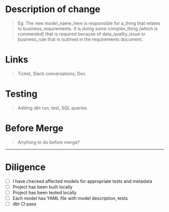 # Description of change

> Eg: The new model_name_here is responsible for a_thing that relates to business_requirements. It is doing some complex_thing (which is commented) that is required because of data_quality_issue or business_rule that is outlined in the requirements document.

# Links

> Ticket, Slack conversations, Doc

# Testing

> Adding dbt run, test, SQL queries

# Before Merge

> Anything to do before merge?

---

# Diligence

- [ ] I have checked affected models for appropriate tests and metadata
- [ ] Project has been built locally
- [ ] Project has been tested locally
- [ ] Each model has YAML file with model description, tests
- [ ] dbt CI pass
